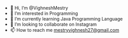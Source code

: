 - 👋 Hi, I’m @VighneshMestry
- 👀 I’m interested in Programming
- 🌱 I’m currently learning Java Programming Language
- 💞️ I’m looking to collaborate on Instagram
- 📫 How to reach me mestryvighnesh27@gmail.com

<!---
VighneshMestry/VighneshMestry is a ✨ special ✨ repository because its `README.md` (this file) appears on your GitHub profile.
You can click the Preview link to take a look at your changes.
--->
